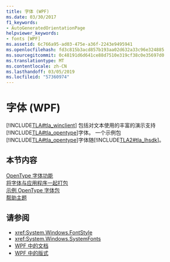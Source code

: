 ```yaml
---
title: 字体 (WPF)
ms.date: 03/30/2017
f1_keywords:
- AutoGeneratedOrientationPage
helpviewer_keywords:
- fonts [WPF]
ms.assetid: 6c766a95-ad03-475e-a36f-2243e9495941
ms.openlocfilehash: fd3c815b3acd857b193aa02d632a33c96e324885
ms.sourcegitcommit: 0c48191d6d641ce88d7510e319cf38c0e35697d0
ms.translationtype: MT
ms.contentlocale: zh-CN
ms.lasthandoff: 03/05/2019
ms.locfileid: "57360974"
---
```

# <a name="fonts-wpf"></a>字体 (WPF)
[!INCLUDE[TLA#tla_winclient](../../../../includes/tlasharptla-winclient-md.md)] 包括对文本使用的丰富的演示支持[!INCLUDE[TLA#tla_opentype](../../../../includes/tlasharptla-opentype-md.md)]字体。 一个示例包[!INCLUDE[TLA#tla_opentype](../../../../includes/tlasharptla-opentype-md.md)]字体随[!INCLUDE[TLA2#tla_lhsdk](../../../../includes/tla2sharptla-lhsdk-md.md)]。  
  
## <a name="in-this-section"></a>本节内容  
 [OpenType 字体功能](opentype-font-features.md)  
 [将字体与应用程序一起打包](packaging-fonts-with-applications.md)  
 [示例 OpenType 字体包](sample-opentype-font-pack.md)  
 [帮助主题](fonts-how-to-topics.md)  
  
## <a name="see-also"></a>请参阅
- <xref:System.Windows.FontStyle>
- <xref:System.Windows.SystemFonts>
- [WPF 中的文档](documents-in-wpf.md)
- [WPF 中的版式](typography-in-wpf.md)
